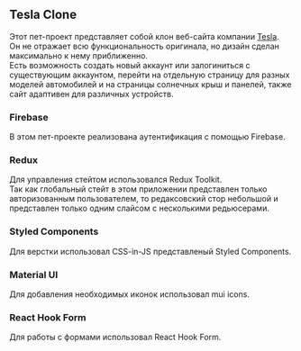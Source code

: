 ## Tesla Clone

Этот пет-проект представляет собой клон веб-сайта компании [Tesla](https://www.tesla.com).<br />
Он не отражает всю функциональность оригинала, но дизайн сделан максимально к нему приближенно.<br />
Есть возможность создать новый аккаунт или залогиниться с существующим аккаунтом, перейти на отдельную страницу для разных моделей автомобилей и на страницы солнечных крыш и панелей, также сайт адаптивен для различных устройств.




### Firebase

В этом пет-проекте реализована аутентификация с помощью Firebase.

### Redux 

Для управления стейтом использовался Redux Toolkit. <br />
Так как глобальный стейт в этом приложении представлен только авторизованным пользователем, то редаксовский стор небольшой и представлен только одним слайсом с несколькими редьюсерами.

### Styled Components

Для верстки использовал CSS-in-JS представленый Styled Components. <br />

### Material UI

Для добавления необходимых иконок использовал mui icons.

### React Hook Form

Для работы с формами использовал React Hook Form.
